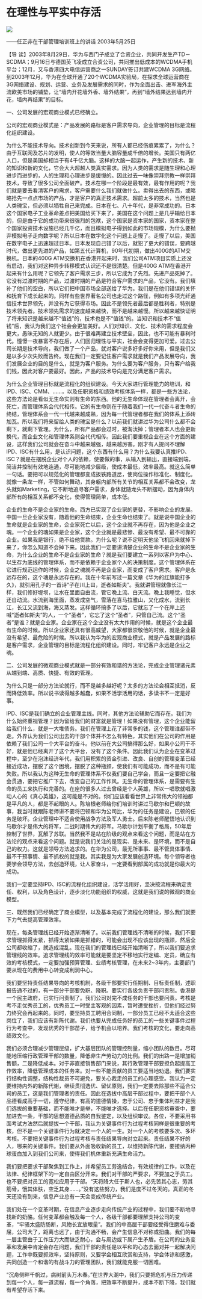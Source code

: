 # 在理性与平实中存活
<img class="pv" src="https://api.visitor.plantree.me/visitor-badge/pv?namespace=plantree.me&key=renzhengfei-speeches/在理性与平实中存活.md">



——任正非在干部管理培训班上的讲话
2003年5月25日


【导  读】2003年8月29日，华为与西门子成立了合资企业，共同开发生产TD－SCDMA；9月16日与德国英飞凌成立合资公司，共同推出低成本的WCDMA手机平台；12月，又与香港四大电信运营商之一SUNDAY签订共建WCDMA 3G网络。到2003年12月，华为在全球开通了20个WCDMA实验局，在探求全球运营商在3G网络建设、规划、运营、业务及发展需求的同时，作为全面出击、进军海外主流欧美市场的铺垫，让“墙内开花墙外香、墙外结果”，再到“墙外结果达到墙内开花，墙内再结果”的目标。
 

一、公司发展的宏观商业模式已经确立。

公司的宏观商业模式是：产品发展的路标是客户需求导向，企业管理的目标是流程化组织建设。

为什么不能技术导向。技术创新到今天来说，所有人都已经伤痕累累了，为什么？由于互联网及芯片的发明，使人的等效当量大脑容量成千倍的增长。美国只有两亿人口，但是美国却相当于有4千亿大脑。这样的大脑一起运作，产生新的技术、新的知识和新的文化，它会大大超越人类真实需求。因为人类的需求是随生理和心理进步而进步的，人的生理和心理进步是缓慢的。因此过去一味像崇拜宗教一样崇拜技术，导致了很多公司全面破产。技术在哪一个阶段是最有效，最有作用的呢？我们就是要去看清客户的需求，客户需要什么我们就做什么。卖得出去的东西，或略略抢先一点点市场的产品，才是客户的真正技术需求。超前太多的技术，当然也是人类瑰宝，但必须以牺牲自己来完成。日本在七、八十年代，是非常成功的。日本这个国家电子工业革命差点把美国给买下来了，美国在这个问题上是几乎输给日本的，但是由于它的成功带来很强烈的包袱，这个国家是资本家的国家，资本家在整个国家投资技术设施已经几千亿，而且模拟电子得到如此的市场规模，为什么要抛弃模拟电子走向数字呢？所以日本在数字化这个问题上走慢了。走慢了以后，美国在数字电子上迅速超过日本。日本发现自己错了以后，就犯了更大的错误，要跨越时代，做出更先进的产品，如第五代计算机，90年代初期，做出400G的ATM交换机。日本的400G ATM交换机在香港开起来时，我们公司ATM项目实质上还没有启动，我们对这种异步转移模式认识还不是很清楚。但是400G ATM在香港开起来有什么用呢？它领先了客户需求三步，所以它成为了先烈。先进产品死掉了。它没有过渡时期的产品，过渡时期的产品是符合客户需求的产品，它没有。我们填补了他们的空白，所以它们把中国市场全部送给了华为。我们是在他们错误的关怀和抚育下成长起来的。同样有些世界著名公司也走过这个路径，例如有多项光纤通信技术世界领先，并没有为它获得市场。因此不是领先者最后都是胜利者，特别是技术领先者。技术领先需求的速度越来越快，而不是越来越慢。所以越来越快证明了将来知识是越来越不“值钱”的，技术也是不“值钱”的。当知识和技术不“值钱”后，我认为我们这个社会会更加美好。人们对知识、文化、技术的需求程度会更大，愚昧无知的人就更少。由于很难再建立技术壁垒，因此，也不可能有暴利时代。憧憬一夜暴富不存在后，人们回归理性与平实，社会会变得更加可爱。过去公司长期是技术导向，我们做了一个产品，就对客户说多好多好你来用，但是我们又是以多少次失败而告终。现在我们一定要记住客户需求就是我们产品发展导向，我们发展企业的目的是什么，就是为客户服务。为什么要为客户服务，只有客户给我们钱，因此对客户要最好。因此，产品的技术导向是充分满足客户需求。

为什么企业管理目标就是流程化的组织建设。今天大家进行管理能力的培训，和IPD、ISC、CMM、……，以及任职资格和绩效考核体系一样，都是一些方法论，这些方法论是看似无生命实则有生命的东西。他的无生命体现在管理者会离开，会死亡，而管理体系会代代相传。它的有生命则在于随着我们一代一代奋斗者生命的终结，管理体系会一代一代越来越成熟，因为每一代管理者都在我们的体系上添砖加瓦。所以我们将来留给人类的瑰宝是什么？以前我们就讲过华为公司什么都不会剩下，就剩下管理。为什么，所有产品都会过时，被淘汰掉；管理者本人也会更新换代，而企业文化和管理体系则会代代相传。因此我们要重视企业在这个方面的建设，这样我们公司就会在奋斗中越来越强，越来越厉害。刚才有人提问不理解IPD、ISC有什么用，是认识问题，这个东西有什么用？为什么我要认真推IPD、ISC？就是在摆脱企业对个人的依赖，使要做的事，从输入到输出，直接端到端，简洁并控制有效地连通，尽可能地减少层级，使成本最低，效率最高。就这么简单一句话。要把可以规范化的管理都变成扳铁路道岔，使岗位操作标准化、制度化。就像一条龙一样，不管如何舞动，其身躯内部所有关节的相互关系都不会改变，龙头就如Marketing，它不断地追寻客户需求，身体就随龙头不断摆动，因为身体内部所有的相互关系都不变化，使得管理简单，成本低。

企业的生命不是企业家的生命。西方已实现了企业家的更替，不影响企业的发展。中国一旦企业家没有，随着他的生命结束，企业生命也结束了。就是说中国企业的生命就是企业家的生命，企业家死亡以后，这个企业就不再存在，因为他是企业之魂。一个企业的魂如果是企业家，这个企业就是最悲惨、最没有希望、最不可靠的企业。如果我是银行，绝不给他贷款。为什么呢？说不定明天他坐飞机回来就掉下来了，你怎么知道不会掉下来。因此我们一定要讲清楚企业的生命不是企业家的生命，为什么企业的生命不是企业家的生命？就是我们要建立一系列以客户为中心、以生存为底线的管理体系，而不是依赖于企业家个人的决策制度。这个管理体系在它进行规范运作的时候，企业之魂就不再是企业家，而变成了客户需求。客户是永远存在的，这个魂是永远存在的。我在十年前写过一篇文章《华为的红旗能打多久》，就引用孔子的一首诗“子在川上曰，逝者如斯夫”。我就讲管理就像长江一样，我们修好堤坝，让水在里面自由流，管它晚上流、白天流。晚上我睡觉，但水还自动流。水流到海里面，蒸发成空气，雪落在喜马拉雅山，又化成水，流到长江，长江又流到海，海又蒸发。这样循环搞多了以后，它就忘了一个在岸上还喊“逝者如斯夫”的人，一个“圣者”，它忘了这个“圣者”，只管自己流。这个“圣者”是谁？就是企业家。企业家在这个企业没有太大作用的时候，就是这个企业最有生命的时候。所以企业家还具有很高威望，大家都很崇敬他的时候，就是企业最没有希望、最危险的时候。所以我认为华为的宏观商业模式，就是产品发展的路标是客户需求，企业管理的目标是流程化组织建设。同时，牢记客户永远是企业之魂。

二、公司发展的微观商业模式就是一部分有效和谐的方法论，完成企业管理诸元素从端到端、高质、快捷、有效的管理。

为什么只是一部分方法论就行，而不是越多越好呢？太多的方法论会相互抵消，反而降低效率。所以说书读得越多越蠢，如果不活学活用的话，多读书不一定是好事。

IPD、ISC是我们确立的企业管理主线。同时，其他方法论辅助它而存在。我们为什么始终重视管理？因为留给我们的财富就是管理！如果没有管理，这个企业能留给我们什么，就是一大堆债务。我们在管理上花了非常多的钱，这个管理谁都带不走。外界认为我们公司出去的干部个体并不怎么有特色，其实他们在公司的作用是依赖了我们公司一个大平台的奋斗。他以前在大公司搞得那么好，如果小公司干不好，就是他已经离开了这个大平台，没有了这个条件。因此我们认为企业在变革过程中，至少在泡沫经济年代，我们用积累的资金引进、改良、自创的管理变革已经接近成功，摆脱了这个困境，摆脱了这种瓶颈，使我们有可能成功，而不是有可能失败。所以我认为这种无生命的管理体系不仅我们要自己学会，而且一定要把它融会贯通，要把它推广下去，改变自己的工作作风。无生命的管理体系，是需要有生命的员工来执行和完善的。在座的很多人过去曾经是个人英雄，所以一唱歌就唱激动人心的《真心英雄》，这可能是不对的。你们应该看看世界上非常伟大的领袖都是平凡的人，都是不起眼的人。陈培根老师给你们培训时讲过马歇尔和巴顿的故事，我当时就跟陈老师讲不要将巴顿和华为公司比，华为的任务是建设，巴顿的任务是破坏。企业管理中不适合使用战争方法及军人勇士。后来陈老师醒悟地认识到马歇尔才是伟大的将军，二战时期伟大的将军。马歇尔计划平衡了格局，50年后控制了世界，瓦解了苏联。当然我不是站在阶级的观点来看这个问题，而是站在方法论的观点来看这个问题。就是说我们关注的是现实、是未来、是环境，而不是自己的权力。这就是领导方法追求的。在华为公司，最无所事事、最不管具体事情、最不干预事情、最不抓权的就是我。其实我是为大家发展创造环境。每个领导者也要学会领导方法，去创造环境，让人家奋斗，一定要看到部属的成功就是你最大的成功。

我们一定要坚持IPD、ISC的流程化组织建设，活学活用好，坚决按流程来确定责任、权利，以及角色设计，逐步淡化功能组织的权威，这就是我们说的微观的商业模型。

三、既然我们已经确定了商业模型，以及基本完成了流程化的建设，那么我们就要下力气去提高管理效率。

现在，每条管理线已经开始逐渐清晰了。以前我们管理线不清晰的时候，我们不要求管理抓得太紧，抓得太紧如果是抓错的，可能会出现不应该出现的瓶颈，然后全公司都收缩了，就造成混乱。现在我们的管理线已经开始清晰了，所以我们要追求管理线的效率。追求管理线的效率可能就是要坚定不移地实行定编、定员，确立有效的考核模式，一定要加强预算管理、业绩考核管理，在未来2~3年内，主要部门要从现在的费用中心转变成利润中心。

我们要坚持责任结果导向的考核机制，各级干部要实行任期制、目标责任制，述职报告通不过的，有一部分干部要免职、降职。要实行各级负责干部问责制。香港是一个民主政府，已实行问责制了。我们公司对完不成任务的干部也要问责。考核是考不走优秀员工的，优秀员工一时受主客观的因素，暂时遭受挫折，但他们经过努力终究会再起来的。同时，要坚持员工聘用合同制，一部分员工已经不太适合这些岗位了，我们应该有新陈代谢。我们也要从完成任务好的员工的一些关键事件过程行为考查中，发现优秀的干部苗子，给予机会以培养。我们考核的文化，要走向高绩效文化。

我们必须合理减少管理层级，扩大基层团队的管理控制量，缩小团队的数目。尽可能地压缩行政管理干部的数量，降低非生产劳动力的比例。我们的出路一是增加销售额，二是降低成本。对于非直接销售部门来说，其行政管理干部要担负起提高工作效率，降低管理成本的任务来。对一些不能贡献的员工要适当地劝退。我们要实行结构性调整，结构性裁员不可避免，要关心裁走的员工的心理感受。我认为一定要维持内外的新陈代谢，继续贯彻选优、留优原则，我们一定要去除那些不适合公司的员工，这是我们管理者的责任。因此在选拔中高层干部过程中，要把干部个人品德看成高于一切，遵守纪律，有高的道德情操，忠于公司、忠于集体利益才是我们选拔的重要基础，而不能唯才是举，不能唯才选择。以后在任职资格审查中，要加进去一条，干部的思想道德品质的自我鉴定，以及组织审议。各位，不要采用书面考试方法然后就提拔一个干部，我认为关键事件行为过程考核同样是很重要的考核，但不是一个关键事件行为就决定一个人的一生。对一个人的考核要多次、多环考核。不要把关键事件行为过程考核与责任结果导向对立起来。责任结果不好的人，哪来的关键事件。我们要从外面吸收新的员工，以维持新陈代谢，要接纳丙种球蛋白加入到我们公司来，使得我们机体重新充满生命活力。

我们要把要求干部聚焦到工作上，并希望员工劳逸结合，有效规律的工作，以及在法律、纪律框架下的一定自由区分开来。我们对干部的严要求，不要加之于员工。也不要把对员工的宽松应用于干部。“天将降大任于斯人也，必先苦其心志，劳其筋骨，饿其体肤，空乏其身……。”没有这些努力，我们是度不过冬天的。真正的冬天还没有到来，信息产业总有一天会变成传统产业。

我们处在一个变革时期，在信息产业逐步走向传统产业的过程中，我们要不断地寻找新的奶酪。任何变革都会触及每一个人，各级干部都要理解支持公司的变革，“牢骚太盛防肠断，风物长宜放眼量”。我们的中高层干部要经受得住磨难与委屈，公司大了，距离也远了，由于沟通不畅，会产生信息不对称或扭曲。我们的每一层主管由于工作压力大而缺乏耐心，会与周边或下属产生矛盾。在公司的业务变革和发展中肯定会存在问题，我们干部的责任是以平和的心态去面对并一起解决问题，工作中既要抓效率，坚持原则，又要学会相互欣赏和支持，学会体谅和感激，共同创造一个和谐的有战斗力的管理团队，我们就能克服一切困难。

“沉舟侧畔千帆过，病树前头万木春。”在世界大潮中，我们只要把危机与压力传递到每一个人，每一道流程，每一个角落，把效率不断提升，成本不断下降，我们就有希望存活下来。
